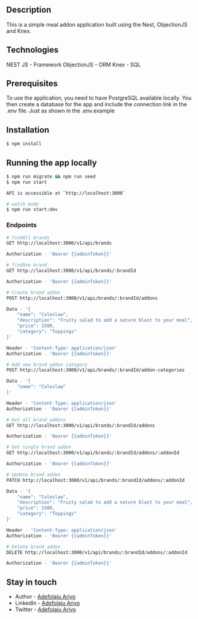 ## Description

This is a simple meal addon application built using the Nest, ObjectionJS and Knex.

## Technologies

NEST JS - Framework
ObjectionJS - ORM
Knex - SQL

## Prerequisites

To use the application, you need to have PostgreSQL available locally. You then create a database for the app and include the connection link in the .env file. Just as shown in the .env.example

## Installation

```bash
$ npm install
```

## Running the app locally

```bash
$ npm run migrate && npm run seed
$ npm run start

API is accessible at `http://localhost:3000`

# watch mode
$ npm run start:dev

```

### Endpoints

```bash
# findAll brands
GET http://localhost:3000/v1/api/brands

Authorization - 'Bearer {{adminToken}}'

# findOne brand
GET http://localhost:3000/v1/api/brands/:brandId

Authorization - 'Bearer {{adminToken}}'

# Create brand addon
POST http://localhost:3000/v1/api/brands/:brandId/addons

Data - '{
    "name": "Coleslaw",
    "description": "Fruity salad to add a nature blast to your meal",
    "price": 1500,
    "category": "Toppings"
}'

Header - 'Content-Type: application/json'
Authorization - 'Bearer {{adminToken}}'

# Add new brand addon category
POST http://localhost:3000/v1/api/brands/:brandId/addon-categories

Data - '{
    "name": "Coleslaw"
}'

Header - 'Content-Type: application/json'
Authorization - 'Bearer {{adminToken}}'

# Get all brand addons
GET http://localhost:3000/v1/api/brands/:brandId/addons

Authorization - 'Bearer {{adminToken}}'

# Get single brand addon
GET http://localhost:3000/v1/api/brands/:brandId/addons/:addonId

Authorization - 'Bearer {{adminToken}}'

# Update brand addon
PATCH http://localhost:3000/v1/api/brands/:brandId/addons/:addonId

Data - '{
    "name": "Coleslaw",
    "description": "Fruity salad to add a nature blast to your meal",
    "price": 1500,
    "category": "Toppings"
}'

Header - 'Content-Type: application/json'
Authorization - 'Bearer {{adminToken}}'

# Delete brand addon
DELETE http://localhost:3000/v1/api/brands/:brandId/addons/:addonId

Authorization - 'Bearer {{adminToken}}'

```

## Stay in touch

- Author - [Adefolaju Ariyo](https://adefolajuariyo.com)
- LinkedIn - [Adefolaju Ariyo](https://www.linkedin.com/in/adefolaju-ariyo-527a49113//)
- Twitter - [Adefolaju Ariyo](https://twitter.com/Hurntre)

```

```
